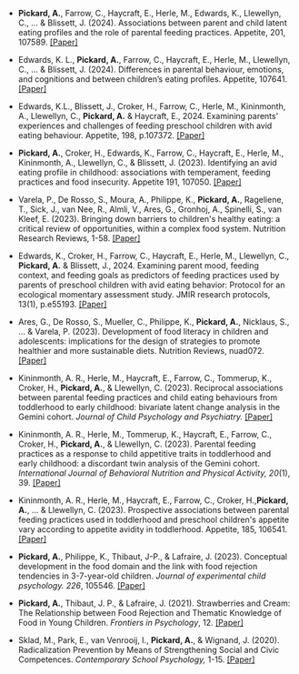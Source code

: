 -   <strong><strong>Pickard, A.</strong></strong>, Farrow, C., Haycraft, E., Herle, M., Edwards, K., Llewellyn, C., ... & Blissett, J. (2024). Associations between parent and child latent eating profiles and the role of parental feeding practices. Appetite, 201, 107589. [[Paper]](https://doi.org/10.1016/j.appet.2024.107589)

-   Edwards, K. L., <strong><strong>Pickard, A.</strong></strong>, Farrow, C., Haycraft, E., Herle, M., Llewellyn, C., ... & Blissett, J. (2024). Differences in parental behaviour, emotions, and cognitions and between children’s eating profiles. Appetite, 107641. [[Paper]](https://doi.org/10.1016/j.appet.2024.107641)
  
-   Edwards, K.L., Blissett, J., Croker, H., Farrow, C., Herle, M., Kininmonth, A., Llewellyn, C., <strong><strong>Pickard, A.</strong></strong> & Haycraft, E., 2024. Examining parents’ experiences and challenges of feeding preschool children with avid eating behaviour. Appetite, 198, p.107372. [[Paper]](https://doi.org/10.1016/j.appet.2024.107372)

-   <strong><strong>Pickard, A.</strong></strong>, Croker, H., Edwards, K., Farrow, C., Haycraft, E., Herle, M., Kininmonth, A., Llewellyn, C., & Blissett, J. (2023). Identifying an avid eating profile in childhood: associations with temperament, feeding practices and food insecurity. Appetite 191, 107050. [[Paper]](https://doi.org/10.1016/j.appet.2023.107050)

-   Varela, P., De Rosso, S., Moura, A., Philippe, K., <strong><strong>Pickard, A.</strong></strong>, Rageliene, T., Sick, J., van Nee, R., Almli, V., Ares, G., Gronhoj, A., Spinelli, S., van Kleef, E. (2023). Bringing down barriers to children's healthy eating: a critical review of opportunities, within a complex food system. Nutrition Research Reviews, 1-58. [[Paper]](https://doi.org/10.1017/S0954422423000203)

-   Edwards, K., Croker, H., Farrow, C., Haycraft, E., Herle, M., Llewellyn, C., <strong><strong>Pickard, A.</strong></strong> & Blissett, J., 2024. Examining parent mood, feeding context, and feeding goals as predictors of feeding practices used by parents of preschool children with avid eating behavior: Protocol for an ecological momentary assessment study. JMIR research protocols, 13(1), p.e55193. [[Paper]](https://doi.org/10.2196/55193)

-   Ares, G., De Rosso, S., Mueller, C., Philippe, K., <strong><strong>Pickard, A.</strong></strong>, Nicklaus, S., \... & Varela, P. (2023). Development of food literacy in children and adolescents: implications for the design of strategies to promote healthier and more sustainable diets. Nutrition Reviews, nuad072. [[Paper]](https://doi.org/10.1093/nutrit/nuad072)

-   Kininmonth, A. R., Herle, M., Haycraft, E., Farrow, C., Tommerup, K., Croker, H., <strong><strong>Pickard, A.</strong></strong>, & Llewellyn, C. (2023). Reciprocal associations between parental feeding practices and child eating behaviours from toddlerhood to early childhood: bivariate latent change analysis in the Gemini cohort. *Journal of Child Psychology and Psychiatry.* [[Paper]](https://doi.org/10.1111/jcpp.13819)

-   Kininmonth, A. R., Herle, M., Tommerup, K., Haycraft, E., Farrow, C., Croker, H., <strong><strong>Pickard, A.</strong></strong>, & Llewellyn, C. (2023). Parental feeding practices as a response to child appetitive traits in toddlerhood and early childhood: a discordant twin analysis of the Gemini cohort. *International Journal of Behavioral Nutrition and Physical Activity, 20*(1), 39. [[Paper]](https://doi.org/10.1186/s12966-023-01440-2)

-   Kininmonth, A. R., Herle, M., Haycraft, E., Farrow, C., Croker, H.,<strong><strong>Pickard, A.</strong></strong>, \... & Llewellyn, C. (2023). Prospective associations between parental feeding practices used in toddlerhood and preschool children's appetite vary according to appetite avidity in toddlerhood. Appetite, 185, 106541. [[Paper]](https://doi.org/10.1016/j.appet.2023.106541)

-   <strong><strong>Pickard, A.</strong></strong>, Philippe, K., Thibaut, J-P., & Lafraire, J. (2023). Conceptual development in the food domain and the link with food rejection tendencies in 3-7-year-old children. *Journal of experimental child psychology. 226*, 105546. [[Paper]](https://doi.org/10.1016/j.jecp.2022.105546)

-   <strong><strong>Pickard, A.</strong></strong>, Thibaut, J. P., & Lafraire, J. (2021). Strawberries and Cream: The Relationship between Food Rejection and Thematic Knowledge of Food in Young Children. *Frontiers in Psychology*, 12. [[Paper]](https://doi.org/10.3389/fpsyg.2021.626701)

-   Sklad, M., Park, E., van Venrooij, I., <strong><strong>Pickard, A.</strong></strong>, & Wignand, J. (2020). Radicalization Prevention by Means of Strengthening Social and Civic Competences. *Contemporary School Psychology,* 1-15. [[Paper]](https://doi.org/10.1007/s40688-020-00330-9)
